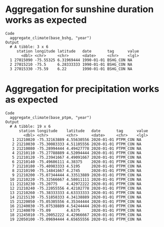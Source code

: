 # Aggregation for sunshine duration works as expected

    Code
      aggregate_climate(base_bshg, "year")
    Output
      # A tibble: 3 x 6
         station longitude latitude   date       tag      value
           <dbl> <chr>     <chr>      <date>     <chr>    <lgl>
      1 27015090 -75.55325 6.31969444 1990-01-01 BSHG_CON NA   
      2 27015210 -75.5     6.28333333 1990-01-01 BSHG_CON NA   
      3 27015330 -75.59    6.22       1990-01-01 BSHG_CON NA   

# Aggregation for precipitation works as expected

    Code
      aggregate_climate(base_ptpm, "year")
    Output
      # A tibble: 19 x 6
          station longitude    latitude   date       tag      value
            <dbl> <chr>        <chr>      <date>     <chr>    <lgl>
       1 21210020 -75.32163889 4.55630556 2020-01-01 PTPM_CON NA   
       2 21210030 -75.30083333 4.51105556 2020-01-01 PTPM_CON NA   
       3 21210080 -75.28994444 4.49427778 2020-01-01 PTPM_CON NA   
       4 21210110 -75.27788889 4.52094444 2020-01-01 PTPM_CON NA   
       5 21210120 -75.23941667 4.49091667 2020-01-01 PTPM_CON NA   
       6 21210140 -75.49686111 4.38375    2020-01-01 PTPM_CON NA   
       7 21210180 -75.40983333 4.5195     2020-01-01 PTPM_CON NA   
       8 21210190 -75.14841667 4.2745     2020-01-01 PTPM_CON NA   
       9 21210200 -75.07344444 4.33513889 2020-01-01 PTPM_CON NA   
      10 21210220 -75.32566667 4.58011111 2020-01-01 PTPM_CON NA   
      11 21210230 -75.20775    4.42972222 2020-01-01 PTPM_CON NA   
      12 21210240 -75.22055556 4.42102778 2020-01-01 PTPM_CON NA   
      13 21210260 -75.38333333 4.63333333 2020-01-01 PTPM_CON NA   
      14 21215130 -75.51858333 4.34138889 2020-01-01 PTPM_CON NA   
      15 21220050 -75.05305556 4.35344444 2020-01-01 PTPM_CON NA   
      16 21240030 -75.07538889 4.54244444 2020-01-01 PTPM_CON NA   
      17 21240070 -75.09       4.6375     2020-01-01 PTPM_CON NA   
      18 21245010 -75.20052222 4.42966667 2020-01-01 PTPM_CON NA   
      19 22050100 -75.09694444 4.65655556 2020-01-01 PTPM_CON NA   

